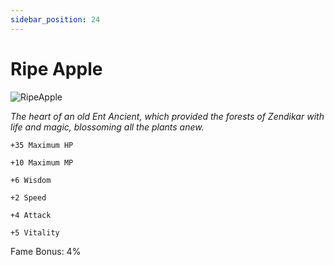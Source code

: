 ```yaml
---
sidebar_position: 24
---
```


# Ripe Apple

![RipeApple](http://i.imgur.com/XGSqhpd.png)

<i>The heart of an old Ent Ancient, which provided the forests of Zendikar with life and magic, blossoming all the plants anew.</i>

    +35 Maximum HP
    
    +10 Maximum MP
    
    +6 Wisdom
    
    +2 Speed
    
    +4 Attack
    
    +5 Vitality
    
Fame Bonus: 4%
